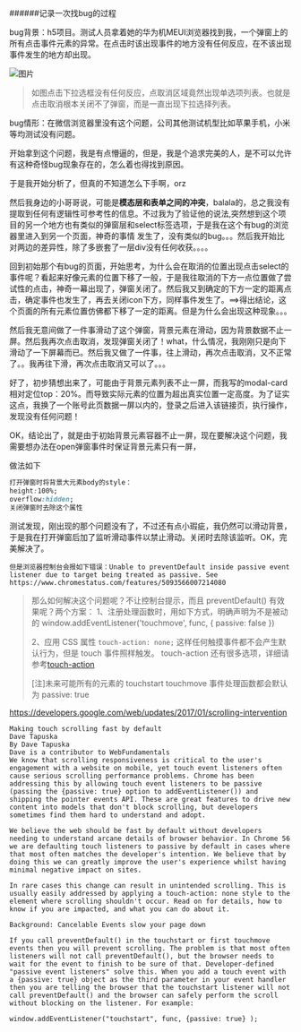 ######记录一次找bug的过程

bug背景：h5项目。测试人员拿着她的华为机MEUI浏览器找到我，一个弹窗上的所有点击事件元素的异常。在点击时该出现事件的地方没有任何反应，在不该出现事件发生的地方却出现。

![图片](https://dn-coding-net-production-pp.codehub.cn/1382e4ab-6f34-4ed3-92bb-8eb0dd9d7691.png)

> 如图点击下拉选框没有任何反应，点取消区域竟然出现单选项列表。也就是点击取消根本关闭不了弹窗，而是一直出现下拉选择列表。

bug情形：在微信浏览器里没有这个问题，公司其他测试机型比如苹果手机，小米等均测试没有问题。

开始拿到这个问题，我是有点懵逼的，但是，我是个追求完美的人，是不可以允许有这种奇怪bug现象存在的，怎么着也得找到原因。

于是我开始分析了，但真的不知道怎么下手啊，orz

然后我身边的小哥哥说，可能是**模态层和表单之间的冲突**，balala的，总之我没有提取到任何有逻辑性可参考性的信息。不过我为了验证他的说法,突然想到这个项目的另一个地方也有类似的弹窗层和select标签选项，于是我在这个有bug的浏览器里进入到另一个页面，神奇的事情 发生了，没有类似的bug。。。然后我开始比对两边的差异性，除了多嵌套了一层div没有任何收获。。。。

回到初始那个有bug的页面，开始思考，为什么会在取消的位置出现点击select的事件呢？看起来好像元素的位置下移了一般，于是我往取消的下方一点位置做了尝试性的点击，神奇一幕出现了，弹窗关闭了。然后我又到确定的下方一定的距离点击，确定事件也发生了，再去关闭icon下方，同样事件发生了。==>得出结论，这个页面的所有元素位置仿佛都下移了一定的距离。但是为什么会出现这种现象。。。

然后我无意间做了一件事滑动了这个弹窗，背景元素在滑动，因为背景数据不止一屏。然后我再次点击取消，发现弹窗关闭了！what，什么情况，我刚刚只是向下滑动了一下屏幕而已。然后我又做了一件事，往上滑动，再次点击取消，又不正常了。。我再往下滑，再次点击取消又可以了。。。

好了，初步猜想出来了，可能由于背景元素列表不止一屏，而我写的modal-card相对定位top：20%。而导致实际元素的位置为超出真实位置一定高度。为了证实这点，我换了一个账号此页数据一屏以内的，登录之后进入该链接页，执行操作，发现没有任何问题！

OK，结论出了，就是由于初始背景元素容器不止一屏，现在要解决这个问题，我需要想办法在open弹窗事件时保证背景元素只有一屏，

做法如下

```css
打开弹窗时将背景大元素body的style：
height:100%;
overflow:hidden;
关闭弹窗时去除这个属性
```

测试发现，刚出现的那个问题没有了，不过还有点小瑕疵，我仍然可以滑动背景，于是我在打开弹窗后加了监听滑动事件以禁止滑动。关闭时去除该监听。OK，完美解决了。



```
但是浏览器控制台会报如下错误：Unable to preventDefault inside passive event listener due to target being treated as passive. See https://www.chromestatus.com/features/5093566007214080
```

> 那么如何解决这个问题呢？不让控制台提示，而且 preventDefault() 有效果呢？两个方案：
> 1、注册处理函数时，用如下方式，明确声明为不是被动的
> window.addEventListener('touchmove', func, { passive: false })
>
> 2、应用 CSS 属性 `touch-action: none;` 这样任何触摸事件都不会产生默认行为，但是 touch 事件照样触发。
> touch-action 还有很多选项，详细请参考[touch-action](https://w3c.github.io/pointerevents/#the-touch-action-css-property)
>
> [注]未来可能所有的元素的 touchstart touchmove 事件处理函数都会默认为 passive: true

https://developers.google.com/web/updates/2017/01/scrolling-intervention

```
Making touch scrolling fast by default
Dave Tapuska
By Dave Tapuska
Dave is a contributor to WebFundamentals
We know that scrolling responsiveness is critical to the user's engagement with a website on mobile, yet touch event listeners often cause serious scrolling performance problems. Chrome has been addressing this by allowing touch event listeners to be passive (passing the {passive: true} option to addEventListener()) and shipping the pointer events API. These are great features to drive new content into models that don't block scrolling, but developers sometimes find them hard to understand and adopt.

We believe the web should be fast by default without developers needing to understand arcane details of browser behavior. In Chrome 56 we are defaulting touch listeners to passive by default in cases where that most often matches the developer's intention. We believe that by doing this we can greatly improve the user's experience whilst having minimal negative impact on sites.

In rare cases this change can result in unintended scrolling. This is usually easily addressed by applying a touch-action: none style to the element where scrolling shouldn't occur. Read on for details, how to know if you are impacted, and what you can do about it.

Background: Cancelable Events slow your page down

If you call preventDefault() in the touchstart or first touchmove events then you will prevent scrolling. The problem is that most often listeners will not call preventDefault(), but the browser needs to wait for the event to finish to be sure of that. Developer-defined "passive event listeners" solve this. When you add a touch event with a {passive: true} object as the third parameter in your event handler then you are telling the browser that the touchstart listener will not call preventDefault() and the browser can safely perform the scroll without blocking on the listener. For example:

window.addEventListener("touchstart", func, {passive: true} );
```



